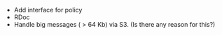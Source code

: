  * Add interface for policy
 * RDoc
 * Handle big messages ( > 64 Kb) via S3. (Is there any reason for this?)
